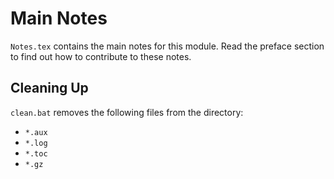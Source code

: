 Main Notes
==========
`Notes.tex` contains the main notes for this module. Read the preface section to find out how to contribute to these notes.

Cleaning Up
-----------
`clean.bat` removes the following files from the directory:
- `*.aux`
- `*.log`
- `*.toc`
- `*.gz`